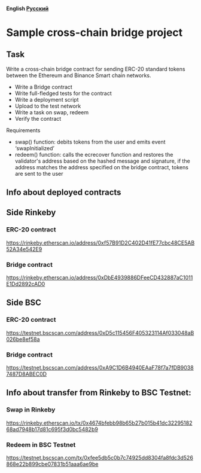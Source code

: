 #### English [Русский](https://github.com/nikorgl/solidity/tree/main/5_bridge/README.ru.md)

# Sample cross-chain bridge project

## Task
Write a cross-chain bridge contract for sending ERC-20 standard tokens between the Ethereum and Binance Smart chain networks.
- Write a Bridge contract
- Write full-fledged tests for the contract
- Write a deployment script
- Upload to the test network
- Write a task on swap, redeem
- Verify the contract

Requirements
- swap() function: debits tokens from the user and emits event ‘swapInitialized’
- redeem() function: calls the ecrecover function and restores the validator's address based on the hashed message and signature, if the address matches the address specified on the bridge contract, tokens are sent to the user


## Info about deployed contracts

## Side Rinkeby
### ERC-20 contract
https://rinkeby.etherscan.io/address/0xf57B91D2C402D41fE77cbc48CE5AB52A34e542E9
### Bridge contract
https://rinkeby.etherscan.io/address/0xDbE4939886DFeeCD432887aC1011E1Dd2892cAD0


## Side BSC
### ERC-20 contract
https://testnet.bscscan.com/address/0xD5c115456F405323114Af033048aB026be8ef58a
### Bridge contract
https://testnet.bscscan.com/address/0xA9C1D6B4940EAaF78f7a7fDB90387487D8ABEC0D


## Info about transfer from Rinkeby to BSC Testnet:
### Swap in Rinkeby
https://rinkeby.etherscan.io/tx/0x4674bfebb98b65b27b015b41dc3229518268ad7948b17d81c695f3d0bc5482b9
### Redeem in BSC Testnet
https://testnet.bscscan.com/tx/0xfee5db5c0b7c74925dd8304fa8fdc3d526868e22b899cbe07831b51aaa6ae9be


